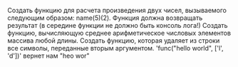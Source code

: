 Создать функцию для расчета произведения двух чисел, вызываемого следующим образом: name(5)(2). Функция должна возвращать результат (в середине функции не должно быть консоль лога!)
Создать функцию, вычисляющую среднее арифметическое числовых элементов массива любой длины.
Создать функцию, которая удаляет из строки все символы, переданные вторым аргументом. 'func("hello world", ['l', 'd'])' вернет нам "heo wor"
